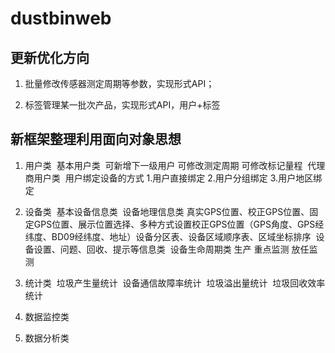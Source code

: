 # dustbinweb

##  更新优化方向

1.  批量修改传感器测定周期等参数，实现形式API；

2.  标签管理某一批次产品，实现形式API，用户+标签

## 新框架整理利用面向对象思想

1. 用户类
  基本用户类  可新增下一级用户 可修改测定周期 可修改标记量程 
  代理商用户类 
  用户绑定设备的方式
  1.用户直接绑定
  2.用户分组绑定
  3.用户地区绑定
2. 设备类
  基本设备信息类
  设备地理信息类 真实GPS位置、校正GPS位置、固定GPS位置、展示位置选择、多种方式设置校正GPS位置（GPS角度、GPS经纬度、BD09经纬度、地址）设备分区表、设备区域顺序表、区域坐标排序
  设备设置、问题、回收、提示等信息类
  设备生命周期类 生产 重点监测 放任监测
3. 统计类
  垃圾产生量统计
  设备通信故障率统计
  垃圾溢出量统计
  垃圾回收效率统计
4. 数据监控类
  

5. 数据分析类


